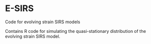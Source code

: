 # E-SIRS
Code for evolving strain SIRS models

Contains R code for simulating the quasi-stationary distribution of the evolving strain SIRS model.

